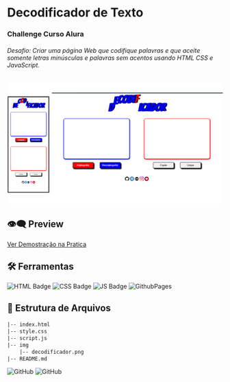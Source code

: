 # Decodificador de Texto

### Challenge Curso Alura

###### Desafio: Criar uma página Web que codifique palavras e que  aceite somente letras minúsculas e palavras sem acentos usando HTML CSS e JavaScript.


![](img/decodificador.png)

## 👁️‍🗨️ Preview

[Ver Demostração na Pratica](https://sandra-silva-santos.github.io/Alura_Decodificador/)


## 🛠️ **Ferramentas**

![HTML Badge](https://img.shields.io/badge/HTML5-E34F26?style=for-the-badge&logo=html5&logoColor=white) 
![CSS Badge](https://img.shields.io/badge/CSS3-1572B6?style=for-the-badge&logo=css3&logoColor=white) 
![JS Badge](https://img.shields.io/badge/JavaScript-F7DF1E?style=for-the-badge&logo=javascript&logoColor=black)
![GithubPages](https://img.shields.io/badge/github%20pages-121013?style=for-the-badge&logo=github&logoColor=white)


## 📂 **Estrutura de Arquivos**

```plaintext
|-- index.html
|-- style.css
|-- script.js
|-- img
    |-- decodificador.png
|-- README.md    
```

![GitHub](https://img.shields.io/github/repo-size/sandra-silva-santos/Alura_Decodificador?style=for-the-badge)
![GitHub](https://img.shields.io/github/forks/sandra-silva-santos/Alura_Decodificador?style=for-the-badge)
